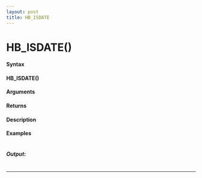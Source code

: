 ```yaml
---
layout: post
title: HB_ISDATE
---
```


# HB_ISDATE()


#### Syntax

#### HB_ISDATE()

#### Arguments

#### Returns

#### Description

#### Examples

```

```

##### Output:

```

```

---